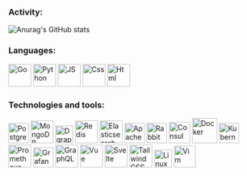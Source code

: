 ### Activity:

![Anurag's GitHub stats](https://github-readme-stats.vercel.app/api?username=Petrakan&hide=contribs,issues&count_private=true&show_icons=true)

### Languages:

<p align="left">
<a href="https://golang.org/" target="_blank"><img alt="Go" width="45px" src="https://cdn.icon-icons.com/icons2/2699/PNG/512/golang_logo_icon_171073.png" /><a/>
<a href="https://www.python.org/" target="_blank"><img alt="Python" width="45px" src="https://cdn.icon-icons.com/icons2/112/PNG/512/python_18894.png" /><a/>
<a href="https://www.javascript.com/" target="_blank"><img alt="JS" width="45px" src="https://cdn.icon-icons.com/icons2/2107/PNG/512/file_type_js_official_icon_130509.png" /><a/>
<a href="https://www.w3.org/Style/CSS/Overview.en.html" target="_blank"><img alt="Css" width="45px" src="https://cdn.icon-icons.com/icons2/2107/PNG/512/file_type_css_icon_130661.png" /><a/>
<a href="https://html.com/" target="_blank"><img alt="Html" width="45px" src="https://cdn.icon-icons.com/icons2/2107/PNG/512/file_type_html_icon_130541.png" /><a/>
<p/>

### Technologies and tools:

<p align="left">
<a href="https://www.postgresql.org/" target="_blank"><img alt="PostgreSQL" width="40px" src="https://cdn.icon-icons.com/icons2/2415/PNG/512/postgresql_plain_logo_icon_146389.png" /><a/> 
<a href="https://www.mongodb.com/" target="_blank"><img alt="MongoDB" width="45px" src="https://cdn.icon-icons.com/icons2/2107/PNG/512/file_type_mongo_icon_130383.png" /><a/> 
<a href="https://dgraph.io/" target="_blank"><img alt="Dgraph" width="35px" src="https://symbols.getvecta.com/stencil_78/54_dgraph-icon.5071f14977.svg" /><a/>
<a href="https://redis.io/" target="_blank"><img alt="Redis" width="45px" src="https://cdn.icon-icons.com/icons2/2415/PNG/512/redis_plain_logo_icon_146366.png" /><a/>
<a href="https://www.elastic.co/" target="_blank"><img alt="Elasticsearch" width="45px" src="https://encrypted-tbn0.gstatic.com/images?q=tbn:ANd9GcSKCCBaeA0hltuHtFompIjxKTWYD2d4bw73MoHcie2rN5ixKYepd3wllXzK9c78G3EazLA&usqp=CAU" /><a/>
<a href="https://kafka.apache.org/" target="_blank"><img alt="Apache Kafka" width="40px" src="https://cdn.icon-icons.com/icons2/2699/PNG/512/apache_kafka_logo_icon_167865.png" /><a/>
<a href="https://www.rabbitmq.com/" target="_blank"><img alt="RabbitMQ" width="40px" src="https://cdn.icon-icons.com/icons2/2699/PNG/512/rabbitmq_logo_icon_170810.png" /><a/>
<a href="https://www.consul.io/" target="_blank"><img alt="Consul" width="42px" src="https://symbols.getvecta.com/stencil_77/63_consul-icon.0452948395.svg" /><a/>
<a href="https://www.docker.com/" target="_blank"><img alt="Docker" width="50px" src="https://www.docker.com/sites/default/files/d8/styles/role_icon/public/2019-07/Moby-logo.png?itok=sYH_JEaJ" /><a/>
<a href="https://kubernetes.io/" target="_blank"><img alt="Kubernetes" width="40px" src="https://cdn.icon-icons.com/icons2/2699/PNG/512/kubernetes_logo_icon_168359.png" /><a/>
<a href="https://prometheus.io/" target="_blank"><img alt="Prometheus" width="45px" src="https://cdn.icon-icons.com/icons2/2107/PNG/512/file_type_prometheus_icon_130229.png" /><a/>
<a href="https://grafana.com/" target="_blank"><img alt="Grafana" width="40px" src="https://cdn.icon-icons.com/icons2/2699/PNG/512/grafana_logo_icon_171048.png" /><a/>
<a href="https://graphql.org/" target="_blank"><img alt="GraphQL" width="45px" src="https://cdn.icon-icons.com/icons2/2107/PNG/512/file_type_graphql_icon_130564.png" /><a/>
<a href="https://vuejs.org/" target="_blank"><img alt="Vue" width="45px" src="https://cdn.icon-icons.com/icons2/2107/PNG/512/file_type_vue_icon_130078.png" /><a/>
<a href="https://svelte.dev/" target="_blank"><img alt="Svelte" width="45px" src="https://cdn.icon-icons.com/icons2/2107/PNG/512/file_type_svelte_icon_130137.png" /><a/>
<a href="https://tailwindcss.com/" target="_blank"><img alt="TailwindCSS" width="45px" src="https://cdn.icon-icons.com/icons2/2699/PNG/512/tailwindcss_logo_icon_167923.png" /><a/>
<a href="https://www.linux.org/" target="_blank"><img alt="Linux" width="35px" src="https://upload.wikimedia.org/wikipedia/commons/3/35/Tux.svg" /><a/>
<a href="https://www.vim.org/" target="_blank"><img alt="Vim" width="43px" src="https://cdn.icon-icons.com/icons2/1381/PNG/512/vim_94609.png" /><a/>
<p/>

<!-- [![Top Langs](https://github-readme-stats.vercel.app/api/top-langs/?username=Petrakan&langs_count=8&count_private=true&layout=compact)](https://github.com/Petrakan) -->

<!--
**Petrakan/Petrakan** is a ✨ _special_ ✨ repository because its `README.md` (this file) appears on your GitHub profile.
Here are some ideas to get you started:
- 🔭 I’m currently working on ...
- 🌱 I’m currently learning ...
- 👯 I’m looking to collaborate on ...
- 🤔 I’m looking for help with ...
- 💬 Ask me about ...
- 📫 How to reach me: ...
- 😄 Pronouns: ...
- ⚡ Fun fact: ...
-->
